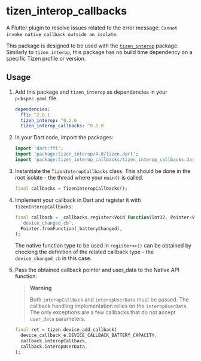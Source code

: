 # tizen_interop_callbacks

A Flutter plugin to resolve issues related to the error message: `Cannot invoke native callback outside an isolate`.

This package is designed to be used with the [`tizen_interop`](https://pub.dev/packages/tizen_interop) package.
Similarly to `tizen_interop`, this package has no build time dependency on a specific Tizen profile or version.

## Usage

1. Add this package and `tizen_interop` as dependencies in your `pubspec.yaml` file.

   ```yaml
   dependencies:
     ffi: ^2.0.1
     tizen_interop: ^0.2.6
     tizen_interop_callbacks: ^0.1.0
   ```

2. In your Dart code, import the packages:

   ```dart
   import 'dart:ffi';
   import 'package:tizen_interop/4.0/tizen.dart';
   import 'package:tizen_interop_callbacks/tizen_interop_callbacks.dart';
   ```

3. Instantiate the `TizenInteropCallbacks` class. This should be done in the root isolate - the thread where your `main()` is called.

   ```dart
   final callbacks = TizenInteropCallbacks();
   ```

4. Implement your callback in Dart and register it with `TizenInteropCallbacks`:

   ```dart
   final callback = _callbacks.register<Void Function(Int32, Pointer<Void>, Pointer<Void>)>(
     'device_changed_cb',
     Pointer.fromFunction(_batteryChanged),
   );
   ```

   The native function type to be used in `register<>()` can be obtained by checking
   the definition of the related callback type - the `device_changed_cb` in this case.

5. Pass the obtained callback pointer and user_data to the Native API function:

   > **Warning**
   >
   > Both `interopCallback` and `interopUserData` must be passed. The callback handling implementation relies on the `interopUserData`.
   > The only exceptions are a few callbacks that do not accept `user_data` parameters.

   ```dart
   final ret = tizen.device_add_callback(
     device_callback_e.DEVICE_CALLBACK_BATTERY_CAPACITY,
     callback.interopCallback,
     callback.interopUserData,
   );
   ```
